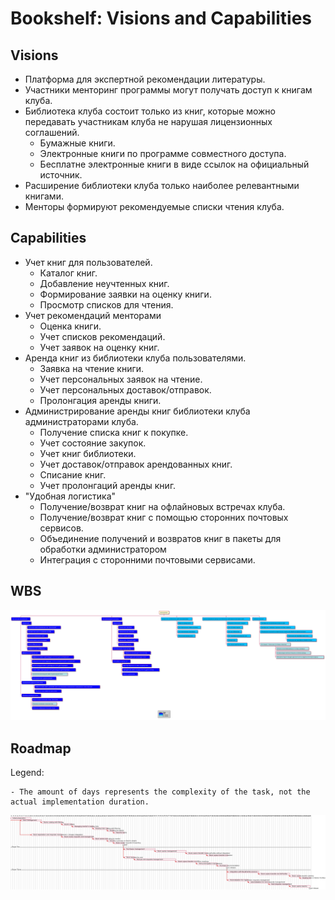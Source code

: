 # Bookshelf: Visions and Capabilities


## Visions


- Платформа для экспертной рекомендации литературы.
- Участники менторинг программы могут получать доступ к книгам клуба.
- Библиотека клуба состоит только из книг, которые можно передавать участникам клуба не нарушая лицензионных соглашений.
	- Бумажные книги.
	- Электронные книги по программе совместного доступа.
	- Бесплатне электронные книги в виде ссылок на официальный источник.
- Расширение библиотеки клуба только наиболее релевантными книгами.
- Менторы формируют рекомендуемые списки чтения клуба.


## Capabilities


- Учет книг для пользователей.
	- Каталог книг.
	- Добавление неучтенных книг.
	- Формирование заявки на оценку книги.
	- Просмотр списков  для чтения.
- Учет рекомендаций менторами
	- Оценка книги.
	- Учет списков рекомендаций.
	- Учет заявок на оценку книг.
- Аренда книг из библиотеки клуба пользователями.
	- Заявка на чтение книги.
	- Учет персональных заявок на чтение.
	- Учет персональных доставок/отправок.
	- Пролонгация аренды книги.
- Администрирование аренды книг библиотеки клуба администраторами клуба.
	- Получение списка книг к покупке.
	- Учет состояние закупок.
	- Учет книг библиотеки.
	- Учет доставок/отправок арендованных книг.
	- Списание книг.
	- Учет пролонгаций аренды книг.
- "Удобная логистика"
	- Получение/возврат книг на офлайновых встречах клуба.
	- Получение/возврат книг с помощью сторонних почтовых сервисов.
	- Объединение получений и возвратов книг в пакеты для обработки администратором
	- Интеграция с сторонними почтовыми сервисами.

## WBS

![WBS](./WBS/wbs.svg)

## Roadmap

Legend:

	- The amount of days represents the complexity of the task, not the actual implementation duration.

![Roadmap](./Roadmap/roadmap.png)